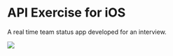 # API Exercise for iOS

A real time team status app developed for an interview. 

![](https://image.ibb.co/hzmFAe/300.png)

